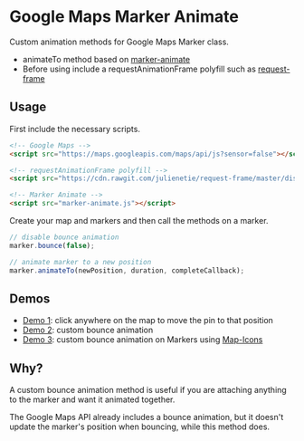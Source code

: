 # Google Maps Marker Animate
Custom animation methods for Google Maps Marker class.

- animateTo method based on [marker-animate](https://github.com/combatwombat/marker-animate)
- Before using include a requestAnimationFrame polyfill such as [request-frame](https://github.com/julienetie/request-frame)

## Usage
First include the necessary scripts.

```html
<!-- Google Maps -->
<script src="https://maps.googleapis.com/maps/api/js?sensor=false"></script>

<!-- requestAnimationFrame polyfill -->
<script src="https://cdn.rawgit.com/julienetie/request-frame/master/dist/request-frame.min.js"></script>

<!-- Marker Animate -->
<script src="marker-animate.js"></script>
```

Create your map and markers and then call the methods on a marker.

```javascript
// disable bounce animation
marker.bounce(false);

// animate marker to a new position
marker.animateTo(newPosition, duration, completeCallback);
```

## Demos
- [Demo 1][demo-animateto]: click anywhere on the map to move the pin to that position
- [Demo 2][demo-bounce]: custom bounce animation
- [Demo 3][demo-bounce-icons]: custom bounce animation on Markers using [Map-Icons]

[demo-animateto]: https://cdn.rawgit.com/nunof07/maps-marker-animate/v0.1.1/demos/animateto.html
[demo-bounce]: https://cdn.rawgit.com/nunof07/maps-marker-animate/v0.1.1/demos/bounce.html
[demo-bounce-icons]: https://cdn.rawgit.com/nunof07/maps-marker-animate/v0.1.1/demos/bounce-map-icons.html
[map-icons]: https://github.com/scottdejonge/Map-Icons/

## Why?
A custom bounce animation method is useful if you are attaching anything to the marker and want it animated together.

The Google Maps API already includes a bounce animation, but it doesn't update the marker's position when bouncing, while this method does.
